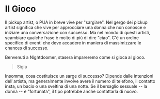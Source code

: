 # Il Gioco

Il pickup artist, o PUA in breve vive per "sargiare". Nel gergo dei pickup artist significa che vive per approcciare una donna che non conosce e iniziare una conversazione con successo. Ma nel mondo di questi artisti, scambiare qualche frase è molto di più di dire "ciao". C'è un ordine specifico di eventi che deve accadere in maniera di massimizzare le chances di successo. 

Benvenuti a Nightdoomer, stasera impareremo come si gioca al gioco.

> Sigla

Insomma, cosa costituisce un sarge di successo? Dipende dalle intenzioni dell'artista, ma generalmente involve avere il numero di telefono, il contatto insta, un bacio o una sveltina di una notte. Se il bersaglio sessuale -- la donna -- è "fortunata", il tipo potrebbe anche contattarla di nuovo.

